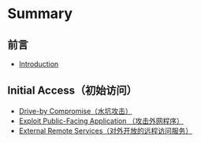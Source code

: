# Summary

## 前言

* [Introduction](README.md)

## Initial Access（初始访问）

* [Drive-by Compromise（水坑攻击）](initial-accessff08-chu-shi-fang-wen-ff09/drive-by-compromiseff08-shui-keng-gong-ji-ff09.md)
* [Exploit Public-Facing Application （攻击外网程序）](initial-accessff08-chu-shi-fang-wen-ff09/exploit-public-facing-application-ff08-gong-ji-wai-wang-cheng-xu-ff09.md)
* [External Remote Services（对外开放的远程访问服务）](initial-accessff08-chu-shi-fang-wen-ff09/external-remote-servicesff08-dui-wai-kai-fang-de-yuan-cheng-fang-wen-fu-wu-ff09.md)


